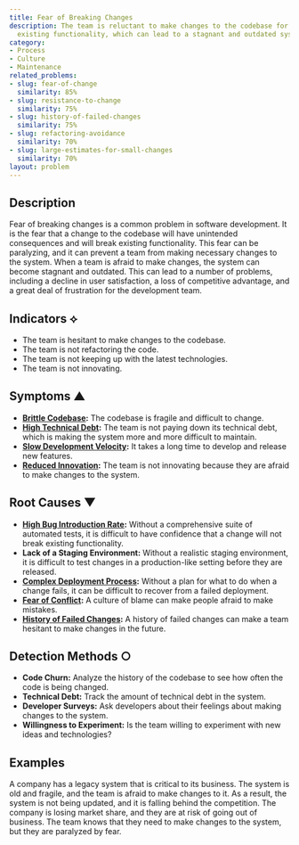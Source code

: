 ```yaml
---
title: Fear of Breaking Changes
description: The team is reluctant to make changes to the codebase for fear of breaking
  existing functionality, which can lead to a stagnant and outdated system.
category:
- Process
- Culture
- Maintenance
related_problems:
- slug: fear-of-change
  similarity: 85%
- slug: resistance-to-change
  similarity: 75%
- slug: history-of-failed-changes
  similarity: 75%
- slug: refactoring-avoidance
  similarity: 70%
- slug: large-estimates-for-small-changes
  similarity: 70%
layout: problem
---
```


## Description
Fear of breaking changes is a common problem in software development. It is the fear that a change to the codebase will have unintended consequences and will break existing functionality. This fear can be paralyzing, and it can prevent a team from making necessary changes to the system. When a team is afraid to make changes, the system can become stagnant and outdated. This can lead to a number of problems, including a decline in user satisfaction, a loss of competitive advantage, and a great deal of frustration for the development team.

## Indicators ⟡
- The team is hesitant to make changes to the codebase.
- The team is not refactoring the code.
- The team is not keeping up with the latest technologies.
- The team is not innovating.

## Symptoms ▲
- **[Brittle Codebase](brittle-codebase.md):** The codebase is fragile and difficult to change.
- **[High Technical Debt](high-technical-debt.md):** The team is not paying down its technical debt, which is making the system more and more difficult to maintain.
- **[Slow Development Velocity](slow-development-velocity.md):** It takes a long time to develop and release new features.
- **[Reduced Innovation](reduced-innovation.md):** The team is not innovating because they are afraid to make changes to the system.

## Root Causes ▼
- **[High Bug Introduction Rate](high-bug-introduction-rate.md):** Without a comprehensive suite of automated tests, it is difficult to have confidence that a change will not break existing functionality.
- **Lack of a Staging Environment:** Without a realistic staging environment, it is difficult to test changes in a production-like setting before they are released.
- **[Complex Deployment Process](complex-deployment-process.md):** Without a plan for what to do when a change fails, it can be difficult to recover from a failed deployment.
- **[Fear of Conflict](fear-of-conflict.md):** A culture of blame can make people afraid to make mistakes.
- **[History of Failed Changes](history-of-failed-changes.md):** A history of failed changes can make a team hesitant to make changes in the future.

## Detection Methods ○
- **Code Churn:** Analyze the history of the codebase to see how often the code is being changed.
- **Technical Debt:** Track the amount of technical debt in the system.
- **Developer Surveys:** Ask developers about their feelings about making changes to the system.
- **Willingness to Experiment:** Is the team willing to experiment with new ideas and technologies?

## Examples
A company has a legacy system that is critical to its business. The system is old and fragile, and the team is afraid to make changes to it. As a result, the system is not being updated, and it is falling behind the competition. The company is losing market share, and they are at risk of going out of business. The team knows that they need to make changes to the system, but they are paralyzed by fear.
